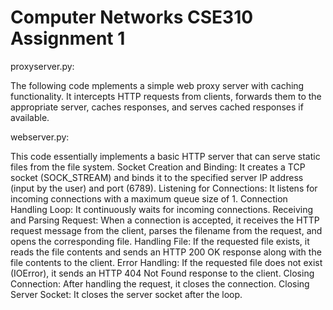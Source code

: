 # Computer Networks CSE310 Assignment 1
proxyserver.py:

The following code mplements a simple web proxy server with caching functionality. It intercepts HTTP requests from clients, forwards them to the appropriate server, caches responses, and serves cached responses if available.

webserver.py:

This code essentially implements a basic HTTP server that can serve static files from the file system.
Socket Creation and Binding: It creates a TCP socket (SOCK_STREAM) and binds it to the specified server IP address (input by the user) and port (6789).
Listening for Connections: It listens for incoming connections with a maximum queue size of 1.
Connection Handling Loop: It continuously waits for incoming connections.
Receiving and Parsing Request: When a connection is accepted, it receives the HTTP request message from the client, parses the filename from the request, and opens the corresponding file.
Handling File: If the requested file exists, it reads the file contents and sends an HTTP 200 OK response along with the file contents to the client.
Error Handling: If the requested file does not exist (IOError), it sends an HTTP 404 Not Found response to the client.
Closing Connection: After handling the request, it closes the connection.
Closing Server Socket: It closes the server socket after the loop.
